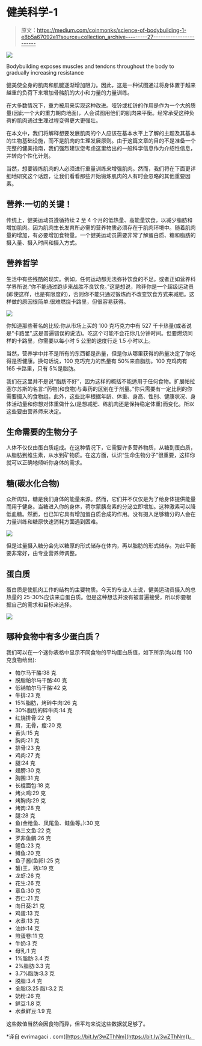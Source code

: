 # 健美科学-1

> 原文：<https://medium.com/coinmonks/science-of-bodybuilding-1-e8b5a67092e1?source=collection_archive---------27----------------------->

![](img/d5b345c38756d4a0cc4c0bac37f177f3.png)

Bodybuilding exposes muscles and tendons throughout the body to gradually increasing resistance

健美使全身的肌肉和肌腱逐渐增加阻力。因此，这是一种试图通过将身体置于越来越重的负荷下来增加骨骼肌的大小和力量的力量训练。

在大多数情况下，重力被用来实现这种改进。哑铃或杠铃的作用是作为一个大的质量(因此一个大的重力朝向地面)，人会试图用他们的肌肉来平衡。经常承受这种负荷的肌肉通过生理过程变得更大更强壮。

在本文中，我们将解释想要发展肌肉的个人应该在基本水平上了解的主题及其基本的生物基础设施，而不是肌肉的生理发展原则。由于这篇文章的目的不是准备一个完整的健美指南，我们强烈建议您考虑这里给出的一般科学信息作为介绍性信息，并转向个性化计划。

当然，想要锻炼肌肉的人必须进行重量训练来增强肌肉。然而，我们将在下面更详细地研究这个话题，让我们看看那些开始锻炼肌肉的人有时会忽略的其他重要因素。

## 营养:一切的关键！

传统上，健美运动员遵循持续 2 至 4 个月的低热量、高能量饮食，以减少脂肪和增加肌肉。因为肌肉生长发育所必需的营养物质必须存在于肌肉环境中。随着肌肉量的增加，有必要增加食物量。一个健美运动员需要非常了解蛋白质、糖和脂肪的摄入量、摄入时间和摄入方式。

## 营养哲学

生活中有些残酷的现实。例如，任何运动都无法弥补饮食的不足。或者正如营养科学界所说:“你不能通过跑步来战胜不良饮食。”这是想说，除非你是一个超级运动员(即使这样，也是有限度的)，否则你不能只通过锻炼而不改变饮食方式来减肥。这样做的原因很简单:很难燃烧卡路里，但很容易获得。

![](img/4eaff744901545854555a7b0111af00c.png)

你知道那些著名的比较:你从市场上买的 100 克巧克力中有 527 千卡热量(或者说是“卡路里”,这是普遍错误的说法)。吃这个可能不会花你几分钟时间。但要燃烧同样的卡路里，你需要以每小时 5 公里的速度行走 1.5 小时以上。

当然，营养学中并不是所有的东西都是热量，但是你从哪里获得的热量决定了你吃得是否健康。换句话说，100 克巧克力的热量有 50%来自脂肪。100 克鸡肉有 165 卡路里，只有 5%是脂肪。

我们在这里并不是说“脂肪不好”，因为这样的概括不能适用于任何食物。扩展帕拉塞尔苏斯的名言:“药物(和食物)与毒药的区别在于剂量。”你只需要有一定比例的你需要摄入的食物组。此外，这些比率根据年龄、体重、身高、性别、健康状况、身体活动量和你想对体重做什么(是想减肥、练肌肉还是保持稳定体重)而变化。所以这些要由营养师来决定。

## 生命需要的生物分子

人体不仅仅由蛋白质组成。在这种情况下，它需要许多营养物质，从糖到蛋白质，从脂肪到维生素，从水到矿物质。在这方面，认识“生命生物分子”很重要，这样你就可以正确地倾听你身体的需求。

## 糖(碳水化合物)

众所周知，糖是我们身体的能量来源。然而，它们并不仅仅是为了给身体提供能量而用于健身。当糖进入你的身体，荷尔蒙胰岛素的分泌立即增加。这种激素可以降低血糖。然而，也已知它具有增加蛋白质合成的作用。没有摄入足够糖分的人会在力量训练和糖原快速消耗方面遇到困难。

![](img/8f53a51d276896d35f64384e7bb7ac9d.png)

但是过量摄入糖分会先以糖原的形式储存在体内，再以脂肪的形式储存。为此平衡要非常好，由专业营养师调整。

## 蛋白质

蛋白质是使肌肉工作的结构的主要物质。今天的专业人士说，健美运动员摄入的总热量的 25-30%应该来自蛋白质。但是这种想法并没有被普遍接受，所以你要根据自己的需求和目标来选择。

![](img/6a62f98b0dabfef0df716fe9388f5418.png)

## 哪种食物中有多少蛋白质？

我们可以在一个迷你表格中显示不同食物的平均蛋白质值，如下所示(均以每 100 克食物给出):

*   帕尔马干酪:38 克
*   脱脂帕尔马干酪:40 克
*   低钠帕尔马干酪:42 克
*   牛排:23 克
*   15%脂肪，烤碎牛肉:26 克
*   30%脂肪的碎牛肉:14 克
*   红烧排骨:22 克
*   肩，无骨，瘦:20 克
*   舌头:15 克
*   胸肉:21 克
*   排骨:23 克
*   鸡肉:27 克
*   腿:24 克
*   翅膀:30 克
*   胸围:31 克
*   长棍面包:18 克
*   烤火鸡:29 克
*   烤胸肉:29 克
*   烤肉:28 克
*   腿:28 克
*   鱼(金枪鱼、凤尾鱼、鲑鱼等。):30 克
*   熟三文鱼:22 克
*   罗非鱼鲷:26 克
*   鲤鱼:23 克
*   鳟鱼:20 克
*   鱼子酱(鱼卵):25 克
*   蟹(王，熟):19 克
*   龙虾:26 克
*   花生:26 克
*   章鱼:30 克
*   杏仁:21 克
*   向日葵:21 克
*   鸡蛋:13 克
*   水煮:13 克
*   油炸:14 克
*   煎蛋卷:11 克
*   牛奶:3 克
*   母乳:1 克
*   1%脂肪:3.4 克
*   2%脂肪:3.3 克
*   3.7%脂肪:3.3 克
*   脱脂:3.4 克
*   全脂(3.25 脂):3.2 克
*   奶粉:26 克
*   鲜豆:1.8 克
*   水煮鲜豆:1.9 克

这些数值当然会因食物而异，但平均来说这些数据就足够了。

*译自 evrimagaci . com([https://bit.ly/3wZThNm](https://bit.ly/3wZThNm))。